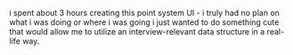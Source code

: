 i spent about 3 hours creating this point system UI - i truly had no plan on what i was doing or where i was going i just wanted to do something cute that would allow me to utilize an interview-relevant data structure in a real-life way.

